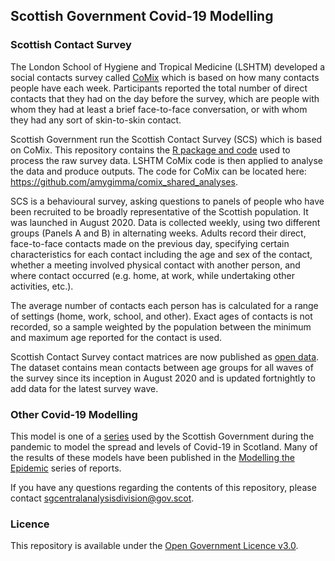 
## Scottish Government Covid-19 Modelling

### Scottish Contact Survey

The London School of Hygiene and Tropical Medicine (LSHTM) developed a social
contacts survey called
[CoMix](https://cmmid.github.io/topics/covid19/comix-reports.html) which
is based on how many contacts people have each week. Participants
reported the total number of direct contacts that they had on the day
before the survey, which are people with whom they had at least a brief
face-to-face conversation, or with whom they had any sort of
skin-to-skin contact.

Scottish Government run the Scottish Contact Survey (SCS) which is based
on CoMix. This repository contains the [R package and code](scs-package.md) used to process
the raw survey data. LSHTM CoMix code is then applied to analyse the data
and produce outputs. The code for CoMix can be located
here: <https://github.com/amygimma/comix_shared_analyses>. 

SCS is a behavioural survey, asking questions to panels of people who
have been recruited to be broadly representative of the Scottish
population. It was launched in August 2020. Data is collected weekly,
using two different groups (Panels A and B) in alternating weeks. Adults
record their direct, face-to-face contacts made on the previous day,
specifying certain characteristics for each contact including the age
and sex of the contact, whether a meeting involved physical contact with
another person, and where contact occurred (e.g. home, at work, while
undertaking other activities, etc.).

The average number of contacts each person has is calculated for a range
of settings (home, work, school, and other). Exact ages of contacts is
not recorded, so a sample weighted by the population between the minimum
and maximum age reported for the contact is used.

Scottish Contact Survey contact matrices are now published as [open data](http://statistics.gov.scot/data/scottish-contact-survey-contact-matrices). The dataset contains mean contacts between age groups for all waves of the survey since its inception in August 2020 and is updated fortnightly to add data for the latest survey wave.


### Other Covid-19 Modelling

This model is one of a
[series](https://github.com/search?q=topic%3Ac19-modelling+org%3ADataScienceScotland+fork%3Atrue)
used by the Scottish Government during the pandemic to model the spread
and levels of Covid-19 in Scotland. Many of the results of these models
have been published in the [Modelling the
Epidemic](https://www.gov.scot/collections/coronavirus-covid-19-modelling-the-epidemic/)
series of reports.

If you have any questions regarding the contents of this repository,
please contact <sgcentralanalysisdivision@gov.scot>.

### Licence

This repository is available under the [Open Government Licence
v3.0](http://www.nationalarchives.gov.uk/doc/open-government-licence/version/3/).
